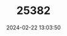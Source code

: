 ---
title: "25382"
category: "Ichthyophis glandulosus"
draft: false
date: 2024-02-22 13:03:50
languages:
  Cebuano: ["Dugho"]
  English: ["Abungabung Caecilian"]
---